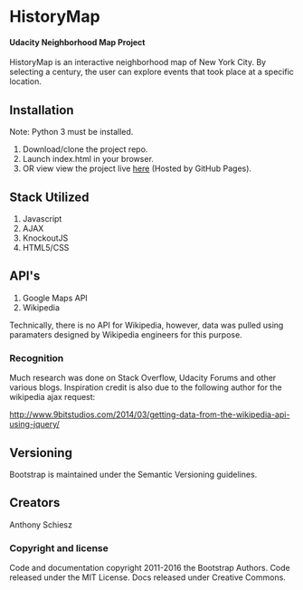 HistoryMap
====================================
#### Udacity Neighborhood Map Project

HistoryMap is an interactive neighborhood map of New York City. By selecting a century, the user can explore events that took place at a specific location.

## Installation
Note: Python 3 must be installed.
1. Download/clone the project repo.
2. Launch index.html in your browser.
3. OR view view the project live <a href="https://anthonyschiesz.github.io/historymap/">here</a> (Hosted by GitHub Pages).

## Stack Utilized
1. Javascript
2. AJAX
3. KnockoutJS
4. HTML5/CSS

## API's
1. Google Maps API
2. Wikipedia

Technically, there is no API for Wikipedia, however, data was pulled using paramaters designed by Wikipedia engineers for this purpose.

### Recognition
Much research was done on Stack Overflow, Udacity Forums and other various blogs. 
Inspiration credit is also due to the following author for the wikipedia ajax request:

http://www.9bitstudios.com/2014/03/getting-data-from-the-wikipedia-api-using-jquery/


## Versioning

Bootstrap is maintained under the Semantic Versioning guidelines.

## Creators

Anthony Schiesz

### Copyright and license

Code and documentation copyright 2011-2016 the Bootstrap Authors. Code released under the MIT License. Docs released under Creative Commons.
